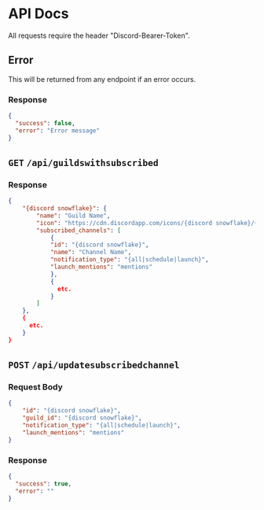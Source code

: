 # API Docs

All requests require the header "Discord-Bearer-Token".

## Error

This will be returned from any endpoint if an error occurs.

### Response

```json
{
  "success": false,
  "error": "Error message"
}
```

## `GET` `/api/guildswithsubscribed`

### Response

```json
{
    "{discord snowflake}": {
        "name": "Guild Name",
        "icon": "https://cdn.discordapp.com/icons/{discord snowflake}/{discord snowflake}.png",
        "subscribed_channels": [
            {
            "id": "{discord snowflake}",
            "name": "Channel Name",
            "notification_type": "{all|schedule|launch}",
            "launch_mentions": "mentions"
            },
            {
              etc.
            }
        ]
    },
    {
      etc.
    }
}
```

## `POST` `/api/updatesubscribedchannel`

### Request Body

```json
{
	"id": "{discord snowflake}",
	"guild_id": "{discord snowflake}",
	"notification_type": "{all|schedule|launch}",
	"launch_mentions": "mentions"
}
```

### Response

```json
{
  "success": true,
  "error": ""
}
```
